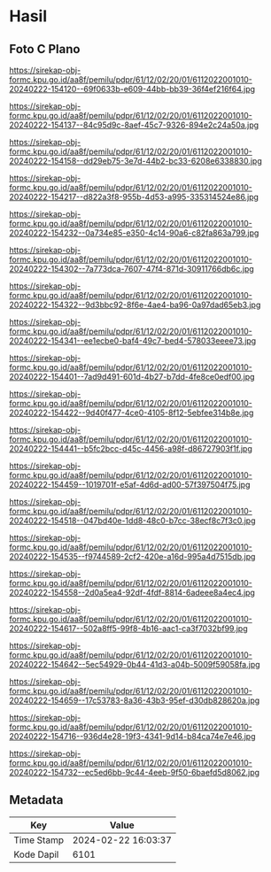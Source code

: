 # Hasil

## Foto C Plano

https://sirekap-obj-formc.kpu.go.id/aa8f/pemilu/pdpr/61/12/02/20/01/6112022001010-20240222-154120--69f0633b-e609-44bb-bb39-36f4ef216f64.jpg

https://sirekap-obj-formc.kpu.go.id/aa8f/pemilu/pdpr/61/12/02/20/01/6112022001010-20240222-154137--84c95d9c-8aef-45c7-9326-894e2c24a50a.jpg

https://sirekap-obj-formc.kpu.go.id/aa8f/pemilu/pdpr/61/12/02/20/01/6112022001010-20240222-154158--dd29eb75-3e7d-44b2-bc33-6208e6338830.jpg

https://sirekap-obj-formc.kpu.go.id/aa8f/pemilu/pdpr/61/12/02/20/01/6112022001010-20240222-154217--d822a3f8-955b-4d53-a995-335314524e86.jpg

https://sirekap-obj-formc.kpu.go.id/aa8f/pemilu/pdpr/61/12/02/20/01/6112022001010-20240222-154232--0a734e85-e350-4c14-90a6-c82fa863a799.jpg

https://sirekap-obj-formc.kpu.go.id/aa8f/pemilu/pdpr/61/12/02/20/01/6112022001010-20240222-154302--7a773dca-7607-47f4-871d-30911766db6c.jpg

https://sirekap-obj-formc.kpu.go.id/aa8f/pemilu/pdpr/61/12/02/20/01/6112022001010-20240222-154322--9d3bbc92-8f6e-4ae4-ba96-0a97dad65eb3.jpg

https://sirekap-obj-formc.kpu.go.id/aa8f/pemilu/pdpr/61/12/02/20/01/6112022001010-20240222-154341--ee1ecbe0-baf4-49c7-bed4-578033eeee73.jpg

https://sirekap-obj-formc.kpu.go.id/aa8f/pemilu/pdpr/61/12/02/20/01/6112022001010-20240222-154401--7ad9d491-601d-4b27-b7dd-4fe8ce0edf00.jpg

https://sirekap-obj-formc.kpu.go.id/aa8f/pemilu/pdpr/61/12/02/20/01/6112022001010-20240222-154422--9d40f477-4ce0-4105-8f12-5ebfee314b8e.jpg

https://sirekap-obj-formc.kpu.go.id/aa8f/pemilu/pdpr/61/12/02/20/01/6112022001010-20240222-154441--b5fc2bcc-d45c-4456-a98f-d86727903f1f.jpg

https://sirekap-obj-formc.kpu.go.id/aa8f/pemilu/pdpr/61/12/02/20/01/6112022001010-20240222-154459--1019701f-e5af-4d6d-ad00-57f397504f75.jpg

https://sirekap-obj-formc.kpu.go.id/aa8f/pemilu/pdpr/61/12/02/20/01/6112022001010-20240222-154518--047bd40e-1dd8-48c0-b7cc-38ecf8c7f3c0.jpg

https://sirekap-obj-formc.kpu.go.id/aa8f/pemilu/pdpr/61/12/02/20/01/6112022001010-20240222-154535--f9744589-2cf2-420e-a16d-995a4d7515db.jpg

https://sirekap-obj-formc.kpu.go.id/aa8f/pemilu/pdpr/61/12/02/20/01/6112022001010-20240222-154558--2d0a5ea4-92df-4fdf-8814-6adeee8a4ec4.jpg

https://sirekap-obj-formc.kpu.go.id/aa8f/pemilu/pdpr/61/12/02/20/01/6112022001010-20240222-154617--502a8ff5-99f8-4b16-aac1-ca3f7032bf99.jpg

https://sirekap-obj-formc.kpu.go.id/aa8f/pemilu/pdpr/61/12/02/20/01/6112022001010-20240222-154642--5ec54929-0b44-41d3-a04b-5009f59058fa.jpg

https://sirekap-obj-formc.kpu.go.id/aa8f/pemilu/pdpr/61/12/02/20/01/6112022001010-20240222-154659--17c53783-8a36-43b3-95ef-d30db828620a.jpg

https://sirekap-obj-formc.kpu.go.id/aa8f/pemilu/pdpr/61/12/02/20/01/6112022001010-20240222-154716--936d4e28-19f3-4341-9d14-b84ca74e7e46.jpg

https://sirekap-obj-formc.kpu.go.id/aa8f/pemilu/pdpr/61/12/02/20/01/6112022001010-20240222-154732--ec5ed6bb-9c44-4eeb-9f50-6baefd5d8062.jpg


## Metadata

| Key        | Value               |
| ---------- | ------------------- |
| Time Stamp | 2024-02-22 16:03:37 |
| Kode Dapil | 6101                |



